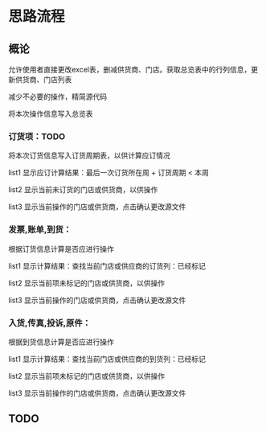# 思路流程

## 概论

允许使用者直接更改excel表，删减供货商、门店。获取总览表中的行列信息，更新供货商、门店列表

减少不必要的操作，精简源代码

将本次操作信息写入总览表

### 订货项：TODO

将本次订货信息写入订货周期表，以供计算应订情况

list1 显示应订计算结果：最后一次订货所在周 + 订货周期 < 本周

list2 显示当前未订货的门店或供货商，以供操作

list3 显示当前操作的门店或供货商，点击确认更改源文件

### 发票,账单,到货：

根据订货信息计算是否应进行操作

list1 显示计算结果：查找当前门店或供应商的订货列：已经标记

list2 显示当前项未标记的门店或供货商，以供操作

list3 显示当前操作的门店或供货商，点击确认更改源文件

### 入货,传真,投诉,原件：

根据到货信息计算是否应进行操作

list1 显示计算结果：查找当前门店或供应商的到货列：已经标记

list2 显示当前项未标记的门店或供货商，以供操作

list3 显示当前操作的门店或供货商，点击确认更改源文件

## TODO
